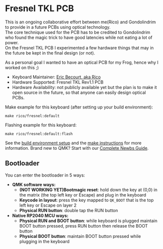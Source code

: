 # Fresnel TKL PCB

This is an ongoing collaborative effort between me(Rico) and Gondolindrim to provide in a future PCBs using optical technology.  
The core technique used for the PCB has to be credited to Gondolindrim who found the magic trick to have good latencies while not eating a lot of power.  
On the Fresnel TKL PCB I experimented a few hardware things that may in the future be kept in the final design (or not).

As a personal goal I wanted to have an optical PCB for my Frog, hence why I worked on this ;)



* Keyboard Maintainer: [Eric Becourt, aka Rico](https://github.com/mymakercorner)
* Hardware Supported: Fresnel TKL Rev1.1 PCB
* Hardware Availability: not publicly available yet but the plan is to make it open source in the future, so that anyone can easily design optical PCBs.

Make example for this keyboard (after setting up your build environment):

    make rico/fresnel:default

Flashing example for this keyboard:

    make rico/fresnel:default:flash

See the [build environment setup](https://docs.qmk.fm/#/getting_started_build_tools) and the [make instructions](https://docs.qmk.fm/#/getting_started_make_guide) for more information. Brand new to QMK? Start with our [Complete Newbs Guide](https://docs.qmk.fm/#/newbs).

## Bootloader

You can enter the bootloader in 5 ways:

* **QMK software ways:**
    * **(NOT WORKING YET)Bootmagic reset**: hold down the key at (0,0) in the matrix (the top left key or Escape) and plug in the keyboard
    * **Keycode in layout**: press the key mapped to `QK_BOOT` that is the top left key or Escape on layer 2
    * **Physical RUN button**: double tap the RUN button
* **Native RP2040 MCU ways:**
    * **Physical RUN and BOOT button**: while keyboard is plugged maintain BOOT button pressed, press RUN button then release the BOOT button
    * **Physical BOOT button**: maintain BOOT button pressed while plugging in the keyboard

